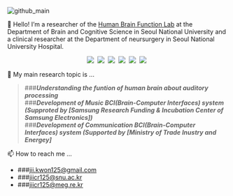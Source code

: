 
![github_main](https://user-images.githubusercontent.com/55378421/196393286-803a078b-c133-4b0c-90a1-325f22393592.png)


🔭 Hello! I’m a researcher of the [Human Brain Function Lab](https://www.hbf.re.kr/) at the Department of Brain and Cognitive Science in Seoul National University and a clinical researcher at the Department of neursurgery in Seoul National University Hospital.


<p align="center">
<img src="https://img.shields.io/badge/Python-3766AB?style=flat-square&logo=Python&logoColor=white"/></a>&nbsp 
<img src="https://img.shields.io/badge/-Matlab-8f231d?style=flat-square"/></a>&nbsp 
<img src="https://img.shields.io/badge/Origin-F56C2D?style=flat-square&logo=Origin&logoColor=white"/></a>&nbsp
<img src="https://img.shields.io/badge/LaTeX-008080?style=flat-square&logo=LaTeX&logoColor=white"/></a>&nbsp 
<img src="https://img.shields.io/badge/Mendeley-9D1620?style=flat-square&logo=Mendeley&logoColor=white"/></a>&nbsp 
<img src="https://img.shields.io/badge/Endnote-ECD53F?style=flat-square&logo=.ENV&logoColor=white"/></a>&nbsp 


🌱 My main research topic is ...
> ###***Understanding the funtion of human brain about auditory processing***  
> ###***Development of Music BCI(Brain-Computer Interfaces) system (Supproted by [Samsung Research Funding & Incubation Center of Samsung Electronics])***  
> ###***Development of Communication BCI(Brain-Computer Interfaces) system (Supported by [Ministry of Trade Inustry and Energey]***  


📫 How to reach me ...
  - ###jii.kwon125@gmail.com
  - ###jiicr125@snu.ac.kr
  - ###jiicr125@meg.re.kr


